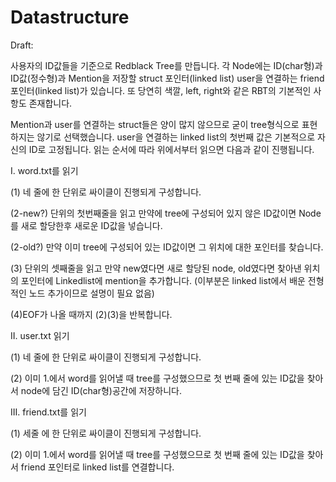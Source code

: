 # Datastructure

Draft:

사용자의 ID값들을 기준으로 Redblack Tree를 만듭니다.
각 Node에는 ID(char형)과 ID값(정수형)과 Mention을 저장할 struct 포인터(linked list)
user을 연결하는 friend포인터(linked list)가 있습니다.
또 당연히 색깔, left, right와 같은 RBT의 기본적인 사항도 존재합니다.

Mention과 user를 연결하는 struct들은 양이 많지 않으므로 굳이 tree형식으로
표현하지는 않기로 선택했습니다.
user을 연결하는 linked list의 첫번째 값은 기본적으로 자신의 ID로 고정됩니다.
읽는 순서에 따라 위에서부터 읽으면 다음과 같이 진행됩니다.

I. word.txt를 읽기

(1) 네 줄에 한 단위로 싸이클이 진행되게 구성합니다.

(2-new?)  단위의 첫번째줄을 읽고 만약에 tree에 구성되어 있지 않은 ID값이면
          Node를 새로 할당한후 새로운 ID값을 넣습니다.
          
(2-old?)  만약 이미 tree에 구성되어 있는 ID값이면
          그 위치에 대한 포인터를 찾습니다.
          
(3) 단위의 셋째줄을 읽고 만약 new였다면 새로 할당된 node, 
    old였다면 찾아낸 위치의 포인터에 Linkedlist에 mention을 추가합니다.
    (이부분은 linked list에서 배운 전형적인 노드 추가이므로 설명이 필요 없음)
    
(4)EOF가 나올 때까지 (2)(3)을 반복합니다.


II. user.txt 읽기

(1) 네 줄에 한 단위로 싸이클이 진행되게 구성합니다.

(2) 이미 1.에서 word를 읽어낼 때 tree를 구성했으므로 첫 번째 줄에 있는
    ID값을 찾아서 node에 담긴 ID(char형)공간에 저장하니다.
    

III. friend.txt를 읽기

(1) 세줄 에 한 단위로 싸이클이 진행되게 구성합니다.

(2) 이미 1.에서 word를 읽어낼 때 tree를 구성했으므로
    첫 번째 줄에 있는 ID값을 찾아서 friend 포인터로 linked list를 연결합니다.
    



